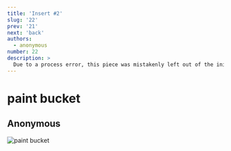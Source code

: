 ```yaml
---
title: 'Insert #2'
slug: '22'
prev: '21'
next: 'back'
authors:
  - anonymous
number: 22
description: >
  Due to a process error, this piece was mistakenly left out of the initial publication. We're now hosting it on our website.
---
```


# paint bucket

## Anonymous

![paint bucket](/imgs/2024/22.jpeg)
